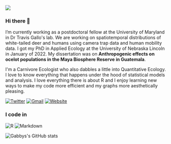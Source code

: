 ![](http://ForTheBadge.com/images/badges/built-with-science.svg)

### Hi there 👋

I’m currently working as a postdoctoral fellow at the University of Maryland in Dr Travis Gallo's lab. We are working on spatiotemporal distributions of white-tailed deer and humans using camera trap data and human mobility data. I got my PhD in Applied Ecology at the University of Nebraska Lincoln in January of 2022. My dissertation was on **Anthropogenic effects on ocelot populations in the Maya Biosphere Reserve in Guatemala**. 

I'm a Carnivore Ecologist who also dabbles a little into Quantitative Ecology. I love to know everything that happens under the hood of statistical models and analysis. I love everything there is about R and I enjoy learning new ways to make my code more efficient and my graphs more aesthetically pleasing. 

<!-- Actual text -->

[![Twitter][1.2]][1]
[![Gmail][1.3]][2]
[![Website][1.4]][3]

<!-- Icons -->

[1.2]: https://img.shields.io/badge/Twitter-1DA1F2?style=for-the-badge&logo=twitter&logoColor=white (twitter icon)

[1.3]: https://img.shields.io/badge/Gmail-c14438?style=for-the-badge&logo=Gmail&logoColor=white (mailto:gabriella.palomo@gmail.com)

[1.4]: https://img.shields.io/badge/website-gabspalomo.github.io-blue?style=for-the-badge&logo=appveyor (website)

<!-- Links to your social media accounts -->

[1]: https://twitter.com/GabbsPalomo
[2]: mailto:gabriella.palomo@gmail.com
[3]: http://gabspalomo.github.io 

### I code in

![R](https://img.shields.io/badge/R-276DC3?style=for-the-badge&logo=r&logoColor=white) ![Markdown](https://img.shields.io/badge/Markdown-000000?style=for-the-badge&logo=markdown&logoColor=white) 

![Gabbys's GitHub stats](https://github-readme-stats.vercel.app/api?username=GabsPalomo&show_icons=true&theme=default)
